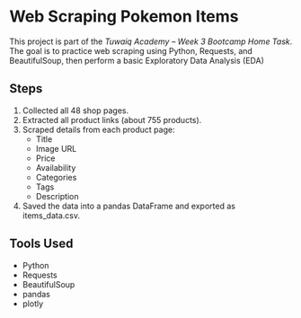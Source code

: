 # Web Scraping Pokemon Items

This project is part of the *Tuwaiq Academy – Week 3 Bootcamp Home Task*.  
The goal is to practice web scraping using Python, Requests, and BeautifulSoup, then perform a basic Exploratory Data Analysis (EDA)

## Steps

1. Collected all 48 shop pages.  
2. Extracted all product links (about 755 products).  
3. Scraped details from each product page:  
   - Title  
   - Image URL  
   - Price  
   - Availability  
   - Categories  
   - Tags   
   - Description  
4. Saved the data into a pandas DataFrame and exported as items_data.csv.


## Tools Used

- Python  
- Requests  
- BeautifulSoup  
- pandas  
- plotly
